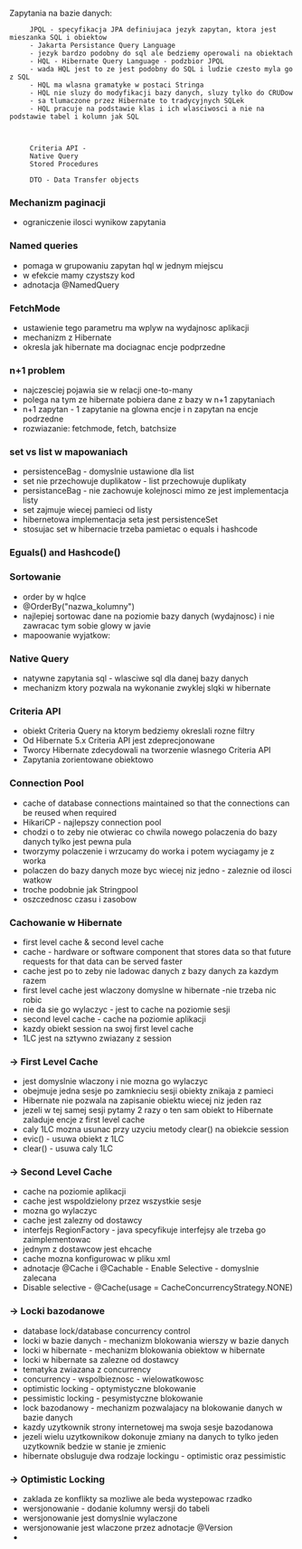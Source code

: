 Zapytania na bazie danych:

         JPQL - specyfikacja JPA definiujaca jezyk zapytan, ktora jest mieszanka SQL i obiektow
         - Jakarta Persistance Query Language
         - jezyk bardzo podobny do sql ale bedziemy operowali na obiektach
         - HQL - Hibernate Query Language - podzbior JPQL
         - wada HQL jest to ze jest podobny do SQL i ludzie czesto myla go z SQL
         - HQL ma wlasna gramatyke w postaci Stringa
         - HQL nie sluzy do modyfikacji bazy danych, sluzy tylko do CRUDow
         - sa tlumaczone przez Hibernate to tradycyjnych SQLek
         - HQL pracuje na podstawie klas i ich wlasciwosci a nie na podstawie tabel i kolumn jak SQL



         Criteria API -
         Native Query
         Stored Procedures

         DTO - Data Transfer objects

### Mechanizm paginacji
- ograniczenie ilosci wynikow zapytania

### Named queries
- pomaga w grupowaniu zapytan hql w jednym miejscu
- w efekcie mamy czystszy kod
- adnotacja @NamedQuery

### FetchMode
- ustawienie tego parametru ma wplyw na wydajnosc aplikacji
- mechanizm z Hibernate
- okresla jak hibernate ma dociagnac encje podprzedne 

### n+1 problem
- najczesciej pojawia sie w relacji one-to-many
- polega na tym ze hibernate pobiera dane z bazy w n+1 zapytaniach
- n+1 zapytan - 1 zapytanie na glowna encje i n zapytan na encje podrzedne
- rozwiazanie: fetchmode, fetch, batchsize

### set vs list w mapowaniach
- persistenceBag - domyslnie ustawione dla list
- set nie przechowuje duplikatow - list przechowuje duplikaty
- persistanceBag - nie zachowuje kolejnosci mimo ze jest implementacja listy
- set zajmuje wiecej pamieci od listy
- hibernetowa implementacja seta jest persistenceSet
- stosujac set w hibernacie trzeba pamietac o equals i hashcode

### Eguals() and Hashcode()

### Sortowanie 
- order by w hqlce
- @OrderBy("nazwa_kolumny")
- najlepiej sortowac dane na poziomie bazy danych (wydajnosc) i nie zawracac tym sobie glowy w javie
- mapoowanie wyjatkow:

### Native Query
- natywne zapytania sql - wlasciwe sql dla danej bazy danych 
- mechanizm ktory pozwala na wykonanie zwyklej slqki w hibernate

### Criteria API
- obiekt Criteria Query na ktorym bedziemy okreslali rozne filtry
- Od Hibernate 5.x Criteria API jest zdeprecjonowane
- Tworcy Hibernate zdecydowali na tworzenie wlasnego Criteria API
- Zapytania zorientowane obiektowo

### Connection Pool
- cache of database connections maintained so that the connections can be reused when required
- HikariCP - najlepszy connection pool
- chodzi o to zeby nie otwierac co chwila nowego polaczenia do bazy danych tylko jest pewna pula
- tworzymy polaczenie i wrzucamy do worka i potem wyciagamy je z worka
- polaczen do bazy danych moze byc wiecej niz jedno - zaleznie od ilosci watkow
- troche podobnie jak Stringpool
- oszczednosc czasu i zasobow

### Cachowanie w Hibernate
- first level cache & second level cache
- cache - hardware or software component that stores data so that future requests for that data can be served faster
- cache jest po to zeby nie ladowac danych z bazy danych za kazdym razem
- first level cache jest wlaczony domyslne w hibernate -nie trzeba nic robic 
- nie da sie go wylaczyc - jest to cache na poziomie sesji
- second level cache - cache na poziomie aplikacji
- kazdy obiekt session na swoj first level cache
- 1LC jest na sztywno zwiazany z session

### -> First Level Cache
- jest domyslnie wlaczony i nie mozna go wylaczyc 
- obejmuje jedna sesje po zamknieciu sesji obiekty znikaja z pamieci 
- Hibernate nie pozwala na zapisanie obiektu wiecej niz jeden raz
- jezeli w tej samej sesji pytamy 2 razy o ten sam obiekt to Hibernate zaladuje encje z first level cache
- caly 1LC mozna usunac przy uzyciu metody clear() na obiekcie session
- evic() - usuwa obiekt z 1LC
- clear() - usuwa caly 1LC

### -> Second Level Cache
- cache na poziomie aplikacji
- cache jest wspoldzielony przez wszystkie sesje
- mozna go wylaczyc
- cache jest zalezny od dostawcy
- interfejs RegionFactory - java specyfikuje interfejsy ale trzeba go zaimplementowac 
- jednym z dostawcow jest ehcache
- cache mozna konfigurowac w pliku xml
- adnotacje @Cache i @Cachable - Enable Selective - domyslnie zalecana
- Disable selective - @Cache(usage = CacheConcurrencyStrategy.NONE)

### -> Locki bazodanowe
- database lock/database concurrency control
- locki w bazie danych - mechanizm blokowania wierszy w bazie danych
- locki w hibernate - mechanizm blokowania obiektow w hibernate
- locki w hibernate sa zalezne od dostawcy
- tematyka zwiazana z concurrency
- concurrency - wspolbieznosc - wielowatkowosc
- optimistic locking - optymistyczne blokowanie
- pessimistic locking - pesymistyczne blokowanie
- lock bazodanowy - mechanizm pozwalajacy na blokowanie danych w bazie danych
- kazdy uzytkownik strony internetowej ma swoja sesje bazodanowa
- jezeli wielu uzytkownikow dokonuje zmiany na danych to tylko jeden uzytkownik bedzie w stanie je zmienic 
- hibernate obsluguje dwa rodzaje lockingu - optimistic oraz pessimistic

### -> Optimistic Locking
- zaklada ze konflikty sa mozliwe ale beda wystepowac rzadko
- wersjonowanie - dodanie kolumny wersji do tabeli
- wersjonowanie jest domyslnie wylaczone
- wersjonowanie jest wlaczone przez adnotacje @Version
- 

